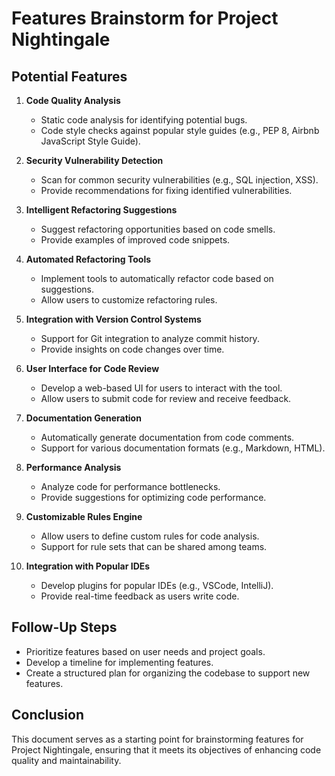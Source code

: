 # Features Brainstorm for Project Nightingale

## Potential Features
1. **Code Quality Analysis**
   - Static code analysis for identifying potential bugs.
   - Code style checks against popular style guides (e.g., PEP 8, Airbnb JavaScript Style Guide).

2. **Security Vulnerability Detection**
   - Scan for common security vulnerabilities (e.g., SQL injection, XSS).
   - Provide recommendations for fixing identified vulnerabilities.

3. **Intelligent Refactoring Suggestions**
   - Suggest refactoring opportunities based on code smells.
   - Provide examples of improved code snippets.

4. **Automated Refactoring Tools**
   - Implement tools to automatically refactor code based on suggestions.
   - Allow users to customize refactoring rules.

5. **Integration with Version Control Systems**
   - Support for Git integration to analyze commit history.
   - Provide insights on code changes over time.

6. **User Interface for Code Review**
   - Develop a web-based UI for users to interact with the tool.
   - Allow users to submit code for review and receive feedback.

7. **Documentation Generation**
   - Automatically generate documentation from code comments.
   - Support for various documentation formats (e.g., Markdown, HTML).

8. **Performance Analysis**
   - Analyze code for performance bottlenecks.
   - Provide suggestions for optimizing code performance.

9. **Customizable Rules Engine**
   - Allow users to define custom rules for code analysis.
   - Support for rule sets that can be shared among teams.

10. **Integration with Popular IDEs**
    - Develop plugins for popular IDEs (e.g., VSCode, IntelliJ).
    - Provide real-time feedback as users write code.

## Follow-Up Steps
- Prioritize features based on user needs and project goals.
- Develop a timeline for implementing features.
- Create a structured plan for organizing the codebase to support new features.

## Conclusion
This document serves as a starting point for brainstorming features for Project Nightingale, ensuring that it meets its objectives of enhancing code quality and maintainability.

